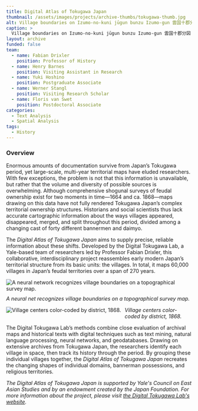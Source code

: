 ```yaml
---
title: Digital Atlas of Tokugawa Japan
thumbnail: /assets/images/projects/archive-thumbs/tokugawa-thumb.jpg
alt: Village boundaries on Izumo-no-kuni jūgun bunzu Izumo-gun 雲国十郡分図 出雲郡 (1821).
caption: >
  Village boundaries on Izumo-no-kuni jūgun bunzu Izumo-gun 雲国十郡分図 出雲郡 (1821)
layout: archive
funded: false
team:
  - name: Fabian Drixler
    position: Professor of History
  - name: Henry Barnes
    position: Visiting Assistant in Research
  - name: Yuki Hoshino
    position: Postgraduate Associate
  - name: Werner Stangl
    position: Visiting Research Scholar
  - name: Floris van Swet
    position: Postdoctoral Associate
categories:
  - Text Analysis
  - Spatial Analysis
tags:
  - History
---
```


### Overview

Enormous amounts of documentation survive from Japan’s Tokugawa period, yet large-scale, multi-year territorial maps have eluded researchers. With few exceptions, the problem is not that this information is unavailable, but rather that the volume and diversity of possible sources is overwhelming. Although comprehensive shogunal surveys of feudal ownership exist for two moments in time—1664 and ca. 1868—maps drawing on this data have not fully rendered Tokugawa Japan’s complex territorial ownership structures. Historians and social scientists thus lack accurate cartographic information about the ways villages appeared, disappeared, merged, and split throughout this period, divided among a changing cast of forty different bannermen and daimyo.
 
The *Digital Atlas of Tokugawa Japan* aims to supply precise, reliable information about these shifts. Developed by the Digital Tokugawa Lab, a Yale-based team of researchers led by Professor Fabian Drixler, this collaborative, interdisciplinary project reassembles early modern Japan’s territorial structure from its basic units: the villages. In total, it maps 60,000 villages in Japan’s feudal territories over a span of 270 years.

<img src='{{site.baseurl}}/assets/images/projects/project-extras/tokugawa-neural-network.jpg'
     alt='A neural network recognizes village boundaries on a topographical survey map.'
     style='float: left; margin-right: 10px; padding-bottom: 10px' />

*A neural net recognizes village boundaries on a topographical survey map.*

<img src='{{site.baseurl}}/assets/images/projects/project-extras/tokugawa-village-centers.jpg'
     alt='Village centers color-coded by district, 1868.'
     style='float: left; margin-right: 10px; padding-bottom: 10px' />

*Village centers color-coded by district, 1868.*
 
The Digital Tokugawa Lab’s methods combine close evaluation of archival maps and historical texts with digital techniques such as text mining, natural language processing, neural networks, and geodatabases. Drawing on extensive archives from Tokugawa Japan, the researchers identify each village in space, then track its history through the period. By grouping these individual villages together, the *Digital Atlas of Tokugawa Japan* recreates the changing shapes of individual domains, bannerman possessions, and religious territories.

*The Digital Atlas of Tokugawa Japan is supported by Yale's Council on East Asian Studies and by an endowment created by the Japan Foundation. For more information about the project, please visit <a href='https://dtl.macmillan.yale.edu/' target='_blank'>the Digital Tokugawa Lab's website</a>.*
